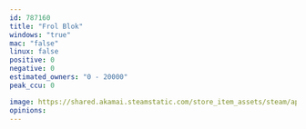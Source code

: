 ```yaml
---
id: 787160
title: "Frol Blok"
windows: "true"
mac: "false"
linux: false
positive: 0
negative: 0
estimated_owners: "0 - 20000"
peak_ccu: 0

image: https://shared.akamai.steamstatic.com/store_item_assets/steam/apps/787160/header.jpg?t=1523736599
opinions:
---
```

